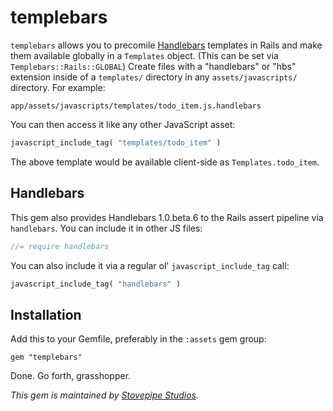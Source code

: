 # templebars

`templebars` allows you to precomile [Handlebars][handlebars] templates
in Rails and make them available globally in a `Templates` object. (This
can be set via `Templebars::Rails::GLOBAL`) Create files with a
"handlebars" or "hbs" extension inside of a `templates/` directory in
any `assets/javascripts/` directory. For example:

    app/assets/javascripts/templates/todo_item.js.handlebars

You can then access it like any other JavaScript asset:

```ruby
javascript_include_tag( "templates/todo_item" )
```

The above template would be available client-side as
`Templates.todo_item`.

## Handlebars

This gem also provides Handlebars 1.0.beta.6 to the Rails assert
pipeline via `handlebars`. You can include it in other JS files:

```js
//= require handlebars
```

You can also include it via a regular ol' `javascript_include_tag` call:

```ruby
javascript_include_tag( "handlebars" )
```

## Installation

Add this to your Gemfile, preferably in the `:assets` gem group:

    gem "templebars"

Done. Go forth, grasshopper.

*This gem is maintained by [Stovepipe Studios][stovepipe].*

[stovepipe]: http://www.stovepipestudios.com
[handlebars]: http://handlebarsjs.com/

